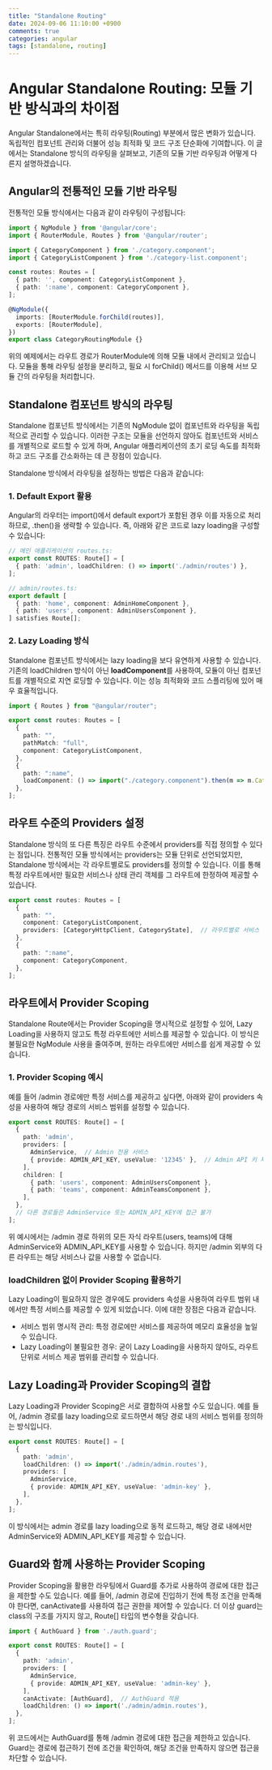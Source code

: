 ```yaml
---
title: "Standalone Routing"
date: 2024-09-06 11:10:00 +0900
comments: true
categories: angular
tags: [standalone, routing]
---
```


# Angular Standalone Routing: 모듈 기반 방식과의 차이점
Angular Standalone에서는 특히 라우팅(Routing) 부분에서 많은 변화가 있습니다. 독립적인 컴포넌트 관리와 더불어 성능 최적화 및 코드 구조 단순화에 기여합니다. 이 글에서는 Standalone 방식의 라우팅을 살펴보고, 기존의 모듈 기반 라우팅과 어떻게 다른지 설명하겠습니다.

## Angular의 전통적인 모듈 기반 라우팅
전통적인 모듈 방식에서는 다음과 같이 라우팅이 구성됩니다:

```typescript
import { NgModule } from '@angular/core';
import { RouterModule, Routes } from '@angular/router';

import { CategoryComponent } from './category.component';
import { CategoryListComponent } from './category-list.component';

const routes: Routes = [
  { path: '', component: CategoryListComponent },
  { path: ':name', component: CategoryComponent },
];

@NgModule({
  imports: [RouterModule.forChild(routes)],
  exports: [RouterModule],
})
export class CategoryRoutingModule {}
```

위의 예제에서는 라우트 경로가 RouterModule에 의해 모듈 내에서 관리되고 있습니다. 모듈을 통해 라우팅 설정을 분리하고, 필요 시 forChild() 메서드를 이용해 서브 모듈 간의 라우팅을 처리합니다.

## Standalone 컴포넌트 방식의 라우팅
Standalone 컴포넌트 방식에서는 기존의 NgModule 없이 컴포넌트와 라우팅을 독립적으로 관리할 수 있습니다. 이러한 구조는 모듈을 선언하지 않아도 컴포넌트와 서비스를 개별적으로 로드할 수 있게 하며, Angular 애플리케이션의 초기 로딩 속도를 최적화하고 코드 구조를 간소화하는 데 큰 장점이 있습니다.

Standalone 방식에서 라우팅을 설정하는 방법은 다음과 같습니다:

### 1. Default Export 활용
Angular의 라우터는 import()에서 default export가 포함된 경우 이를 자동으로 처리하므로, .then()을 생략할 수 있습니다. 즉, 아래와 같은 코드로 lazy loading을 구성할 수 있습니다:

```typescript
// 메인 애플리케이션의 routes.ts:
export const ROUTES: Route[] = [
  { path: 'admin', loadChildren: () => import('./admin/routes') },
];

// admin/routes.ts:
export default [
  { path: 'home', component: AdminHomeComponent },
  { path: 'users', component: AdminUsersComponent },
] satisfies Route[];
```

### 2. Lazy Loading 방식
Standalone 컴포넌트 방식에서는 lazy loading을 보다 유연하게 사용할 수 있습니다. 기존의 loadChildren 방식이 아닌 **loadComponent**를 사용하여, 모듈이 아닌 컴포넌트를 개별적으로 지연 로딩할 수 있습니다. 이는 성능 최적화와 코드 스플리팅에 있어 매우 효율적입니다.

```typescript
import { Routes } from "@angular/router";

export const routes: Routes = [
  {
    path: "",
    pathMatch: "full",
    component: CategoryListComponent,
  },
  {
    path: ":name",
    loadComponent: () => import("./category.component").then(m => m.CategoryComponent),
  },
];
```

## 라우트 수준의 Providers 설정
Standalone 방식의 또 다른 특징은 라우트 수준에서 providers를 직접 정의할 수 있다는 점입니다. 전통적인 모듈 방식에서는 providers는 모듈 단위로 선언되었지만, Standalone 방식에서는 각 라우트별로도 providers를 정의할 수 있습니다. 이를 통해 특정 라우트에서만 필요한 서비스나 상태 관리 객체를 그 라우트에 한정하여 제공할 수 있습니다.

```typescript
export const routes: Routes = [
  {
    path: "",
    component: CategoryListComponent,
    providers: [CategoryHttpClient, CategoryState],  // 라우트별로 서비스 제공
  },
  {
    path: ":name",
    component: CategoryComponent,
  },
];
```

## 라우트에서 Provider Scoping
Standalone Route에서는 Provider Scoping을 명시적으로 설정할 수 있어, Lazy Loading을 사용하지 않고도 특정 라우트에만 서비스를 제공할 수 있습니다. 이 방식은 불필요한 NgModule 사용을 줄여주며, 원하는 라우트에만 서비스를 쉽게 제공할 수 있습니다.

### 1. Provider Scoping 예시
예를 들어 /admin 경로에만 특정 서비스를 제공하고 싶다면, 아래와 같이 providers 속성을 사용하여 해당 경로의 서비스 범위를 설정할 수 있습니다.

```typescript
export const ROUTES: Route[] = [
  {
    path: 'admin',
    providers: [
      AdminService,  // Admin 전용 서비스
      { provide: ADMIN_API_KEY, useValue: '12345' },  // Admin API 키 제공
    ],
    children: [
      { path: 'users', component: AdminUsersComponent },
      { path: 'teams', component: AdminTeamsComponent },
    ],
  },
  // 다른 경로들은 AdminService 또는 ADMIN_API_KEY에 접근 불가
];
```

위 예시에서는 /admin 경로 하위의 모든 자식 라우트(users, teams)에 대해 AdminService와 ADMIN_API_KEY를 사용할 수 있습니다. 하지만 /admin 외부의 다른 라우트는 해당 서비스나 값을 사용할 수 없습니다.

### loadChildren 없이 Provider Scoping 활용하기
Lazy Loading이 필요하지 않은 경우에도 providers 속성을 사용하여 라우트 범위 내에서만 특정 서비스를 제공할 수 있게 되었습니다. 이에 대한 장점은 다음과 같습니다.

- 서비스 범위 명시적 관리: 특정 경로에만 서비스를 제공하여 메모리 효율성을 높일 수 있습니다.
- Lazy Loading이 불필요한 경우: 굳이 Lazy Loading을 사용하지 않아도, 라우트 단위로 서비스 제공 범위를 관리할 수 있습니다.

## Lazy Loading과 Provider Scoping의 결합
Lazy Loading과 Provider Scoping은 서로 결합하여 사용할 수도 있습니다. 예를 들어, /admin 경로를 lazy loading으로 로드하면서 해당 경로 내의 서비스 범위를 정의하는 방식입니다.

```typescript
export const ROUTES: Route[] = [
  {
    path: 'admin',
    loadChildren: () => import('./admin/admin.routes'),
    providers: [
      AdminService,
      { provide: ADMIN_API_KEY, useValue: 'admin-key' },
    ],
  },
];
```

이 방식에서는 admin 경로를 lazy loading으로 동적 로드하고, 해당 경로 내에서만 AdminService와 ADMIN_API_KEY를 제공할 수 있습니다.

## Guard와 함께 사용하는 Provider Scoping
Provider Scoping을 활용한 라우팅에서 Guard를 추가로 사용하여 경로에 대한 접근을 제한할 수도 있습니다. 예를 들어, /admin 경로에 진입하기 전에 특정 조건을 만족해야 한다면, canActivate를 사용하여 접근 권한을 제어할 수 있습니다.
더 이상 guard는 class의 구조를 가지지 않고, Route[] 타입의 변수형을 갖습니다.

```typescript
import { AuthGuard } from './auth.guard';

export const ROUTES: Route[] = [
  {
    path: 'admin',
    providers: [
      AdminService,
      { provide: ADMIN_API_KEY, useValue: 'admin-key' },
    ],
    canActivate: [AuthGuard],  // AuthGuard 적용
    loadChildren: () => import('./admin/admin.routes'),
  },
];
```
위 코드에서는 AuthGuard를 통해 /admin 경로에 대한 접근을 제한하고 있습니다. Guard는 경로에 접근하기 전에 조건을 확인하여, 해당 조건을 만족하지 않으면 접근을 차단할 수 있습니다.
